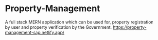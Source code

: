 # Property-Management
A full stack MERN application which can be used for, property registration by user and property verification by the Government.
https://property-management-sap.netlify.app/
